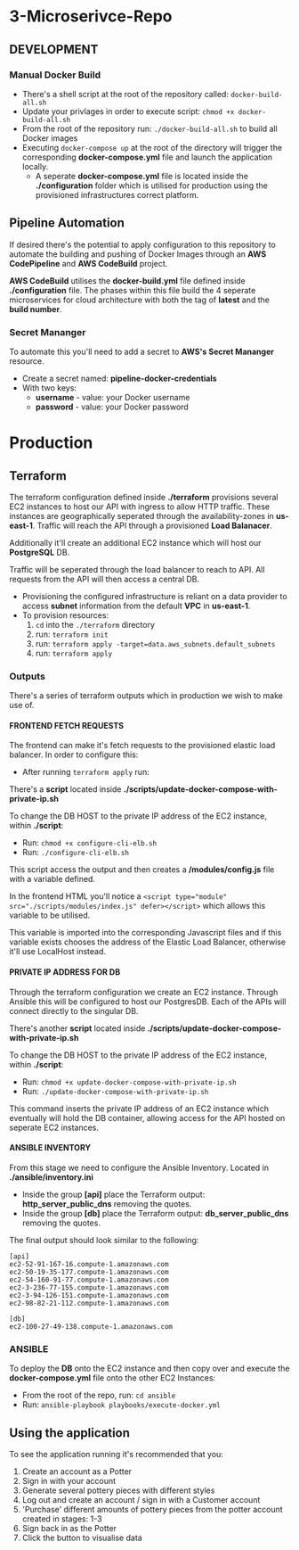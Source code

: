 # 3-Microserivce-Repo

## DEVELOPMENT

### Manual Docker Build

- There's a shell script at the root of the repository called: `docker-build-all.sh`
- Update your privlages in order to execute script: `chmod +x docker-build-all.sh`
- From the root of the repository run: `./docker-build-all.sh` to build all Docker images
- Executing `docker-compose up` at the root of the directory will trigger the corresponding **docker-compose.yml** file and launch the application locally. 
  - A seperate **docker-compose.yml** file is located inside the **./configuration** folder which is utilised for production using the provisioned infrastructures correct platform. 

## Pipeline Automation 

If desired there's the potential to apply configuration to this repository to automate the building and pushing of Docker Images through an **AWS CodePipeline** and **AWS CodeBuild** project. 

**AWS CodeBuild** utilises the **docker-build.yml** file defined inside **./configuration** file. The phases within this file build the 4 seperate microservices for cloud architecture with both the tag of **latest** and the **build number**. 

### Secret Mananger

To automate this you'll need to add a secret to **AWS's Secret Mananger** resource. 

- Create a secret named: **pipeline-docker-credentials**
- With two keys:
  -  **username** - value: your Docker username
  - **password** - value: your Docker password



# Production

## Terraform

The terraform configuration defined inside **./terraform** provisions several EC2 instances to host our API with ingress to allow HTTP traffic. These instances are geographically seperated through the availability-zones in **us-east-1**. Traffic will reach the API through a provisioned **Load Balanacer**.

Additionally it'll create an additional EC2 instance which will host our **PostgreSQL** DB. 

Traffic will be seperated through the load balancer to reach to API. All requests from the API will then access a central DB. 

- Provisioning the configured infrastructure is reliant on a data provider to access **subnet** information from the default **VPC** in **us-east-1**. 
- To provision resources:
  1. `cd` into the `./terraform` directory
  2. run: `terraform init`
  3. run: `terraform apply -target=data.aws_subnets.default_subnets`
  4. run: `terraform apply`

### Outputs

There's a series of terraform outputs which in production we wish to make use of. 

#### FRONTEND FETCH REQUESTS

The frontend can make it's fetch requests to the provisioned elastic load balancer. In order to configure this:
- After running `terraform apply` run:

There's a **script** located inside **./scripts/update-docker-compose-with-private-ip.sh**

To change the DB HOST to the private IP address of the EC2 instance, within **./script**:
- Run: `chmod +x configure-cli-elb.sh`
- Run: `./configure-cli-elb.sh`

This script access the output and then creates a **/modules/config.js** file with a variable defined. 

In the frontend HTML you'll notice a `<script type="module" src="./scripts/modules/index.js" defer></script>` which allows this variable to be utilised.

This variable is imported into the corresponding Javascript files and if this variable exists chooses the address of the Elastic Load Balancer, otherwise it'll use LocalHost instead. 

#### PRIVATE IP ADDRESS FOR DB

Through the terraform configuration we create an EC2 instance. Through Ansible this will be configured to host our PostgresDB. Each of the APIs will connect directly to the singular DB. 

There's another **script** located inside **./scripts/update-docker-compose-with-private-ip.sh**

To change the DB HOST to the private IP address of the EC2 instance, within **./script**:
- Run: `chmod +x update-docker-compose-with-private-ip.sh`
- Run: `./update-docker-compose-with-private-ip.sh`

This command inserts the private IP address of an EC2 instance which eventually will hold the DB container, allowing access for the API hosted on seperate EC2 instances. 

#### ANSIBLE INVENTORY

From this stage we need to configure the Ansible Inventory. Located in **./ansible/inventory.ini**

- Inside the group **[api]** place the Terraform output: **http_server_public_dns** removing the quotes.
- Inside the group **[db]** place the Terraform output: **db_server_public_dns** removing the quotes. 

The final output should look similar to the following:

```
[api]
ec2-52-91-167-16.compute-1.amazonaws.com
ec2-50-19-35-177.compute-1.amazonaws.com
ec2-54-160-91-77.compute-1.amazonaws.com
ec2-3-236-77-155.compute-1.amazonaws.com
ec2-3-94-126-151.compute-1.amazonaws.com
ec2-98-82-21-112.compute-1.amazonaws.com

[db]
ec2-100-27-49-138.compute-1.amazonaws.com
```

### ANSIBLE

To deploy the **DB** onto the EC2 instance and then copy over and execute the **docker-compose.yml** file onto the other EC2 Instances:
- From the root of the repo, run: `cd ansible`
- Run: `ansible-playbook playbooks/execute-docker.yml`


## Using the application

To see the application running it's recommended that you:
1. Create an account as a Potter
2. Sign in with your account
3. Generate several pottery pieces with different styles
4. Log out and create an account / sign in with a Customer account
5. 'Purchase' different amounts of pottery pieces from the potter account created in stages: 1-3
6. Sign back in as the Potter
7. Click the button to visualise data